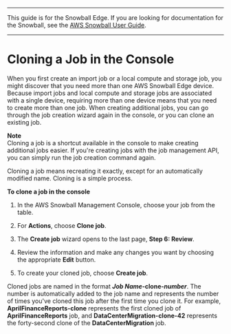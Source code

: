 --------

This guide is for the Snowball Edge\. If you are looking for documentation for the Snowball, see the [AWS Snowball User Guide](http://docs.aws.amazon.com/snowball/latest/ug/whatissnowball.html)\.

--------

# Cloning a Job in the Console<a name="clonejob"></a>

When you first create an import job or a local compute and storage job, you might discover that you need more than one AWS Snowball Edge device\. Because import jobs and local compute and storage jobs are associated with a single device, requiring more than one device means that you need to create more than one job\. When creating additional jobs, you can go through the job creation wizard again in the console, or you can clone an existing job\.

**Note**  
Cloning a job is a shortcut available in the console to make creating additional jobs easier\. If you're creating jobs with the job management API, you can simply run the job creation command again\.

Cloning a job means recreating it exactly, except for an automatically modified name\. Cloning is a simple process\.

**To clone a job in the console**

1. In the AWS Snowball Management Console, choose your job from the table\.

1. For **Actions**, choose **Clone job**\.

1. The **Create job** wizard opens to the last page, **Step 6: Review**\.

1. Review the information and make any changes you want by choosing the appropriate **Edit** button\.

1. To create your cloned job, choose **Create job**\.

Cloned jobs are named in the format ***Job Name*\-clone\-*number***\. The number is automatically added to the job name and represents the number of times you've cloned this job after the first time you clone it\. For example, **AprilFinanceReports\-clone** represents the first cloned job of **AprilFinanceReports** job, and **DataCenterMigration\-clone\-42** represents the forty\-second clone of the **DataCenterMigration** job\.